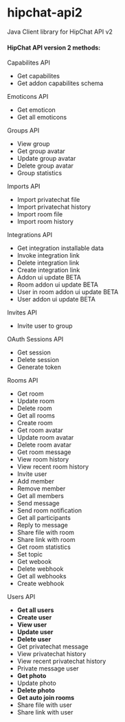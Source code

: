 # hipchat-api2  

Java Client library for HipChat API v2  



#### HipChat API version 2 methods: 

Capabilites API  
- Get capabilites  
- Get addon capabilites schema  


Emoticons API  
- Get emoticon  
- Get all emoticons  


Groups API  
- View group  
- Get group avatar  
- Update group avatar  
- Delete group avatar  
- Group statistics  


Imports API  
- Import privatechat file  
- Import privatechat history  
- Import room file  
- Import room history  


Integrations API  
- Get integration installable data  
- Invoke integration link  
- Delete integration link  
- Create integration link 
- Addon ui update BETA  
- Room addon ui update BETA  
- User in room addon ui update BETA  
- User addon ui update BETA  


Invites API  
- Invite user to group  


OAuth Sessions API  
- Get session  
- Delete session  
- Generate token  


Rooms API  
- Get room  
- Update room  
- Delete room  
- Get all rooms  
- Create room  
- Get room avatar   
- Update room avatar  
- Delete room avatar  
- Get room message  
- View room history  
- View recent room history   
- Invite user  
- Add member  
- Remove member  
- Get all members  
- Send message  
- Send room notification  
- Get all participants  
- Reply to message  
- Share file with room  
- Share link with room  
- Get room statistics  
- Set topic  
- Get webook  
- Delete webhook   
- Get all webhooks  
- Create webhook  


Users API  
- **Get all users**  
- **Create user**  
- **View user**  
- **Update user**  
- **Delete user**  
- Get privatechat message   
- View privatechat history  
- View recent privatechat history  
- Private message user  
- **Get photo**  
- Update photo  
- **Delete photo**  
- **Get auto join rooms**  
- Share file with user  
- Share link with user  